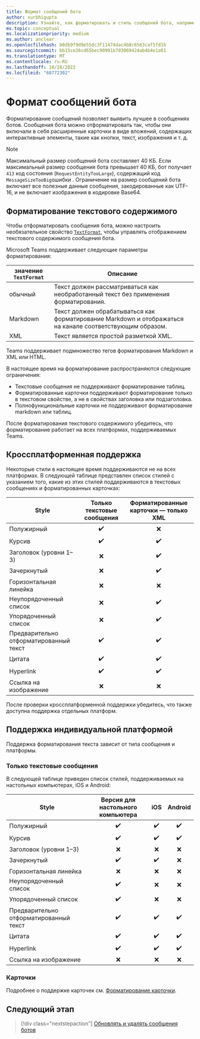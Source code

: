 ```yaml
---
title: Формат сообщений бота
author: surbhigupta
description: Узнайте, как форматировать и стиль сообщений бота, например зачеркивать, упорядоченный и неупорядоченный список, гиперссылку или ссылку на изображения. Общие сведения о кроссплатформенной поддержке.
ms.topic: conceptual
ms.localizationpriority: medium
ms.author: anclear
ms.openlocfilehash: b0db9f9d9e55dc3f11474dac4b8c6563caf5fd1b
ms.sourcegitcommit: bb15ce26cd65bec90991b703069424ab4b4e1a61
ms.translationtype: MT
ms.contentlocale: ru-RU
ms.lasthandoff: 10/28/2022
ms.locfileid: "68772302"
---
```

# <a name="format-your-bot-messages"></a>Формат сообщений бота

Форматирование сообщений позволяет выявить лучшее в сообщениях ботов. Сообщения бота можно отформатировать так, чтобы они включали в себя расширенные карточки в виде вложений, содержащих интерактивные элементы, такие как кнопки, текст, изображения и т. д.

> [!NOTE]
> Максимальный размер сообщений бота составляет 40 КБ. Если максимальный размер сообщения бота превышает 40 КБ, бот получает `413` код состояния (`RequestEntityTooLarge`), содержащий код `MessageSizeTooBig`ошибки . Ограничение на размер сообщений бота включает все полезные данные сообщения, закодированные как UTF-16, и не включает изображения в кодировке Base64.

## <a name="format-text-content"></a>Форматирование текстового содержимого

Чтобы отформатировать сообщения бота, можно настроить необязательное свойство [`TextFormat`](/bot-framework/dotnet/bot-builder-dotnet-create-messages#customizing-a-message), чтобы управлять отображением текстового содержимого сообщения бота.

Microsoft Teams поддерживает следующие параметры форматирования:

| значение `TextFormat` | Описание |
| --- | --- |
| обычный | Текст должен рассматриваться как необработанный текст без применения форматирования.|
| Markdown | Текст должен обрабатываться как форматирование Markdown и отображаться на канале соответствующим образом. |
| XML | Текст является простой разметкой XML. |

Teams поддерживает подмножество тегов форматирования Markdown и XML или HTML.

В настоящее время на форматирование распространяются следующие ограничения:

* Текстовые сообщения не поддерживают форматирование таблиц.
* Форматированные карточки поддерживают форматирование только в текстовом свойстве, а не в свойствах заголовка или подзаголовка.
* Полнофункциональные карточки не поддерживают форматирование markdown или таблиц.

После форматирования текстового содержимого убедитесь, что форматирование работает на всех платформах, поддерживаемых Teams.

## <a name="cross-platform-support"></a>Кроссплатформенная поддержка

Некоторые стили в настоящее время поддерживаются не на всех платформах. В следующей таблице представлен список стилей с указанием того, какие из этих стилей поддерживаются в текстовых сообщениях и форматированных карточках:

| Style                     | Только текстовые сообщения | Форматированные карточки — только XML |
| ---                       | :---: | :---: |
| Полужирный                      | ✔️️ | ❌ |
| Курсив                    | ✔️ | ✔️ |
| Заголовок (уровни 1&ndash;3) | ❌ | ✔️ |
| Зачеркнутый             | ❌ | ✔️ |
| Горизонтальная линейка           | ❌ | ❌ |
| Неупорядоченный список            | ❌ | ✔️ |
| Упорядоченный список              | ❌ | ✔️ |
| Предварительно отформатированный текст         | ✔️ | ✔️ |
| Цитата                | ✔️ | ✔️ |
| Hyperlink                 | ✔️ | ✔️ |
| Ссылка на изображение                | ❌ | ❌ |

После проверки кроссплатформенной поддержки убедитесь, что также доступна поддержка отдельных платформ.

## <a name="support-by-individual-platform"></a>Поддержка индивидуальной платформой

Поддержка форматирования текста зависит от типа сообщения и платформы.

### <a name="text-only-messages"></a>Только текстовые сообщения

В следующей таблице приведен список стилей, поддерживаемых на настольных компьютерах, iOS и Android:

| Style                     | Версия для настольного компьютера | iOS | Android |
| ---                       | :---: | :---: | :---: |
| Полужирный                      | ✔️ | ✔️ | ✔️ |
| Курсив                    | ✔️ | ✔️ | ✔️ |
| Заголовок (уровни 1&ndash;3) | ❌ | ❌ | ❌ |
| Зачеркнутый             | ✔️ | ✔️ | ❌ |
| Горизонтальная линейка           | ❌ | ❌ | ❌ |
| Неупорядоченный список            | ✔️ | ❌ | ❌ |
| Упорядоченный список              | ✔️ | ❌ | ❌ |
| Предварительно отформатированный текст         | ✔️ | ✔️ | ✔️ |
| Цитата                | ✔️ | ✔️ | ✔️ |
| Hyperlink                 | ✔️ | ✔️ | ✔️ |
| Ссылка на изображение                | ❌ | ❌ | ❌ |

### <a name="cards"></a>Карточки

Подробнее о поддержке карточек см. [Форматирование карточки](~/task-modules-and-cards/cards/cards-format.md).

## <a name="next-step"></a>Следующий этап

> [!div class="nextstepaction"]
> [Обновлять и удалять сообщения ботов](~/bots/how-to/update-and-delete-bot-messages.md)
